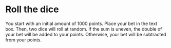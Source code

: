 # Roll the dice

You start with an initial amount of 1000 points. Place your bet in the text box. Then, two dice will roll at random. If the sum is uneven, the double of your bet will be added to your points. Otherwise, your bet will be subtracted from your points. 
